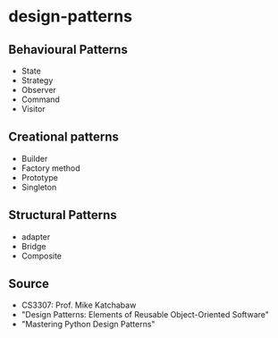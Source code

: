 # design-patterns
## Behavioural Patterns
  -	State
  -	Strategy
  -	Observer
  -	Command
  -	Visitor
## Creational patterns 
  - Builder 
  - Factory method 
  - Prototype 
  - Singleton 
## Structural Patterns 
  - adapter 
  - Bridge 
  - Composite 
  
  ## Source 
  - CS3307: Prof. Mike Katchabaw
  - "Design Patterns: Elements of Reusable Object-Oriented Software"
  - "Mastering Python Design Patterns"

